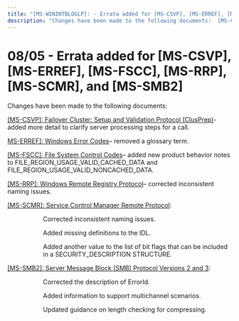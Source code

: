 ```yaml
---
title: "[MS-WININTBLOGLP]: - Errata added for [MS-CSVP], [MS-ERREF], [MS-FSCC], [MS-RRP], [MS-SCMR], and [MS-SMB2]"
description: "Changes have been made to the following documents:  [MS-CSVP]: Failover Cluster: Setup and Validation Protocol (ClusPrep)- added more detail to"
---
```


# 08/05 - Errata added for [MS-CSVP], [MS-ERREF], [MS-FSCC], [MS-RRP], [MS-SCMR], and [MS-SMB2]

<p> </p>
<p>Changes have been made to the following documents:</p>

<p><span><a href="/openspecs/windows_protocols/MS-WINERRATA/3a5aadd1-330f-46f6-af5f-a79fa711c3ae">[MS-CSVP]:
Failover Cluster: Setup and Validation Protocol (ClusPrep)</a></span>- added
more detail to clarify server processing steps for a call.</p>

<p><span><a href="/openspecs/windows_protocols/MS-WINERRATA/8c03f8cf-6f86-4080-aebc-73591b27899b">MS-ERREF]:
Windows Error Codes</a></span>– removed a glossary term.</p>

<p><span><a href="/openspecs/windows_protocols/MS-WINERRATA/47d52c31-2fa8-4992-91eb-7617117a2214">[MS-FSCC]:
File System Control Codes</a></span>– added new product behavior notes to
FILE_REGION_USAGE_VALID_CACHED_DATA and FILE_REGION_USAGE_VALID_NONCACHED_DATA.</p>

<p><span><a href="/openspecs/windows_protocols/MS-WINERRATA/b125caa1-1cc5-400a-9fe2-b0ed0155cd52">[MS-RRP]:
Windows Remote Registry Protocol</a></span>– corrected inconsistent naming
issues.</p>

<p><span><a href="/openspecs/windows_protocols/MS-WINERRATA/8f479518-dba5-445c-849b-940d7c6bcf5a">[MS-SCMR]:
Service Control Manager Remote Protocol</a></span>:</p>

<dl>
<dd>
<dl>
<dd>
<p>Corrected inconsistent naming
issues.</p>
</dd>
<dd>
<p>Added missing definitions to the
IDL.</p>
</dd>
<dd>
<p>Added another value to the list of
bit flags that can be included in a SECURITY_DESCRIPTION STRUCTURE.</p>
</dd></dl></dd></dl>





<p><span><a href="/openspecs/windows_protocols/MS-WINERRATA/2cdafcfa-ce51-426a-9678-630a505a1a35">[MS-SMB2]:
Server Message Block (SMB) Protocol Versions 2 and 3</a></span>:</p>

<dl>
<dd>
<dl>
<dd>
<p>Corrected the description of
ErrorId.</p>
</dd>
<dd>
<p>Added information to support
multichannel scenarios.</p>
</dd>
<dd>
<p>Updated guidance on length checking
for compressing.</p>
</dd></dl></dd></dl>






                